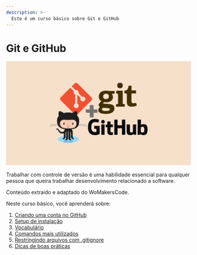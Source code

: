 ```yaml
---
description: >-
  Este é um curso básico sobre Git e GitHub
---
```


#  Git e GitHub

![](./imagens/git-githu-cover.png)



Trabalhar com controle de versão é uma habilidade essencial para qualquer pessoa que queira trabalhar desenvolvimento relacionado a software.

Conteúdo extraido e adaptado do WoMakersCode.

Neste curso básico, você aprenderá sobre:

1. [Criando uma conta no GitHub](git-e-github/setup.md)
2. [Setup de instalação](git-e-github/setup-de-instalacao.md)
3. [Vocabulário](git-e-github/conceitos-e-vocabulario-do-git.md)
4. [Comandos mais utilizados](ciclo-de-vida-basico/comandos-mais-utilizados.md)
5. [Restringindo arquivos com .gitignore](ciclo-de-vida-basico/o-que-e-o-.gitignore.md)
6. [Dicas de boas práticas](dicas-boas-praticas/dicas-de-boas-praticas.md)







